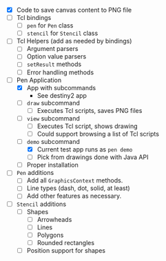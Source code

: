 - [x] Code to save canvas content to PNG file
- [ ] Tcl bindings
    - [ ] `pen` for `Pen` class 
    - [ ] `stencil` for `Stencil` class
- [ ] Tcl Helpers (add as needed by bindings)
    - [ ] Argument parsers
    - [ ] Option value parsers
    - [ ] `setResult` methods
    - [ ] Error handling methods
- [ ] Pen Application
    - [x] App with subcommands
        - See destiny2 app
    - [ ] `draw` subcommand
        - [ ] Executes Tcl scripts, saves PNG files
    - [ ] `view` subcommand
        - [ ] Executes Tcl script, shows drawing
        - [ ] Could support browsing a list of Tcl scripts
    - [ ] `demo` subcommand
        - [x] Current test app runs as `pen demo`
        - [ ] Pick from drawings done with Java API
    - [ ] Proper installation
- [ ] `Pen` additions
    - [ ] Add all `GraphicsContext` methods.
    - [ ] Line types (dash, dot, solid, at least)
    - [ ] Add other features as necessary.
- [ ] `Stencil` additions
    - [ ] Shapes
        - [ ] Arrowheads
        - [ ] Lines
        - [ ] Polygons
        - [ ] Rounded rectangles
    - [ ] Position support for shapes
